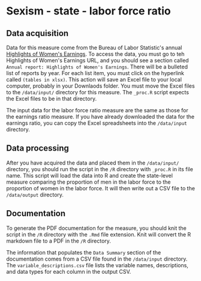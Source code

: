 # Sexism - state - labor force ratio
## Data acquisition
Data for this measure come from the Bureau of Labor Statistic's annual [Highlights of Women's Earnings](https://www.bls.gov/cps/earnings.htm#demographics). To access the data, you must go to teh Highlights of Women's Earnings URL, and you should see a section called `Annual report: Highlights of Women's Earnings`. There will be a bulleted list of reports by year. For each list item, you must click on the hyperlink called `(tables in xlsx)`. This action will save an Excel file to your local computer, probably in your Downlaods folder. You must move the Excel files to the `/data/input/` directory for this measure. The `_proc.R` script expects the Excel files to be in that directory. 

The input data for the labor force ratio measure are the same as those for the earnings ratio measure. If you have already downloaded the data for the earnings ratio, you can copy the Excel spreadsheets into the `/data/input` directory. 

## Data processing
After you have acquired the data and placed them in the `/data/input/` directory, you should run the script in the `/R` directory with `_proc.R` in its file name. This script will load the data into R and create the state-level measure comparing the proportion of men in the labor force to the proportion of women in the labor force. It will then write out a CSV file to the `/data/output` directory. 

## Documentation
To generate the PDF documentation for the measure, you should knit the script in the `/R` directory with the `.Rmd` file extension. Knit will convert the R markdown file to a PDF in the `/R` directory. 

The information that populates the `Data Summary` section of the documentation comes from a CSV file found in the `/data/input` directory. The `variable_descriptions.csv` file lists the variable names, descriptions, and data types for each column in the output CSV. 
